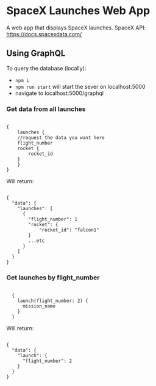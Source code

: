 # SpaceX Launches Web App

A web app that displays SpaceX launches.
SpaceX API: https://docs.spacexdata.com/

## Using GraphQL

To query the database (locally):

- `npm i`
- `npm run start` will start the sever on localhost:5000
- navigate to localhost:5000/graphql

### Get data from all launches

<code>  
{
    launches {
    //request the data you want here
    flight_number
    rocket {
        rocket_id
    }
    }
} </code>

Will return:

<code>
{
  "data": {
    "launches": [
      {
        "flight_number": 1
        "rocket": {
            "rocket_id": "falcon1"
        }
        ...etc
      }
    ]
  }
}
</code>

### Get launches by flight_number

<code>
  {
    launch(flight_number: 2) {
      mission_name
    }
  }
</code>

Will return:

<code>
{
  "data": {
    "launch": {
      "flight_number": 2
    }
  }
}
</code>
